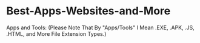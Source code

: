 # Best-Apps-Websites-and-More

Apps and Tools: (Please Note That By "Apps/Tools" I Mean .EXE, .APK, .JS, .HTML, and More File Extension Types.)



